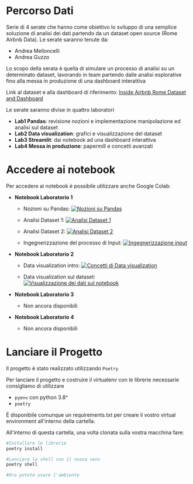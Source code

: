 # Percorso Dati

Serie di 4 serate che hanno come obiettivo lo sviluppo di una semplice soluzione di analisi dei dati partendo da un dataset open source (Rome Airbnb Data).
Le serate saranno tenute da:
- Andrea Melloncelli
- Andrea Guzzo

Lo scopo della serata è quella di simulare un processo di analisi su un determinato dataset, lavorando in team partendo dalle analisi esplorative fino alla messa in produzione di una dashboard interattiva

Link al dataset e alla dashboard di riferimento:
[Inside Airbnb Rome Dataset and Dashboard](http://insideairbnb.com/rome/)

Le serate saranno divise in quattro laboratori
- **Lab1 Pandas**: revisione nozioni e implementazione manipolazione ed analisi sul dataset
- **Lab2 Data visualization**: grafici e visualizzazione del dataset
- **Lab3 Streamlit**: dai notebook ad una dashboard interattiva
- **Lab4 Messa in produzione**: papermill e concetti avanzati

# Accedere ai notebook

Per accedere ai notebook è possibile utilizzare anche Google Colab:

- **Notebook Laboratorio 1**
    - Nozioni su Pandas: [![Nozioni su Pandas](https://colab.research.google.com/assets/colab-badge.svg)](https://colab.research.google.com/github/PythonBiellaGroup/MaterialeLezioni/blob/master/PercorsoDati/lab1/lab1-pandas-intro.ipynb)

    - Analisi Dataset 1: [![Analisi Dataset 1](https://colab.research.google.com/assets/colab-badge.svg)](https://colab.research.google.com/github/PythonBiellaGroup/MaterialeLezioni/blob/master/PercorsoDati/lab1/lab-1-example-1.ipynb)

    - Analisi Dataset 2: [![Analisi Dataset 2](https://colab.research.google.com/assets/colab-badge.svg)](https://colab.research.google.com/github/PythonBiellaGroup/MaterialeLezioni/blob/master/PercorsoDati/lab1/lab-1-example-2.ipynb)

    - Ingegnerizzazione del processo di Input: [![Ingegnerizzazione input](https://colab.research.google.com/assets/colab-badge.svg)](https://colab.research.google.com/github/PythonBiellaGroup/MaterialeLezioni/blob/master/PercorsoDati/lab1/lab-1-data.ipynb)

- **Notebook Laboratorio 2**
    - Data visualization intro: [![Concetti di Data visualization](https://colab.research.google.com/assets/colab-badge.svg)](https://github.com/PythonBiellaGroup/MaterialeLezioni/blob/master/PercorsoDati/Lab2/lab-2-viz-intro.ipynb)

    - Data visualization sul dataset: [![Visualizzazione dei dati sul notebook](https://colab.research.google.com/assets/colab-badge.svg)](https://github.com/PythonBiellaGroup/MaterialeLezioni/blob/master/PercorsoDati/Lab2/lab-2-viz-intro.ipynb)

- **Notebook Laboratorio 3**
    - Non ancora disponibili

- **Notebook Laboratorio 4**
    - Non ancora disponibili


# Lanciare il Progetto

Il progetto è stato realizzato utilizzando `Poetry`

Per lanciare il progetto e costruire il virtualenv con le librerie necessarie consigliamo di utilizzare
- `pyenv` con python 3.8^
- `poetry`

È disponibile comunque un requirements.txt per creare il vostro virtual environment all'interno della cartella.

All'interno di questa cartella, una volta clonata sulla vostra macchina fare:
```bash
#Installare le librerie
poetry install

#Lanciare la shell con il nuovo venv
poetry shell

#Ora potete usare l'ambiente
```
